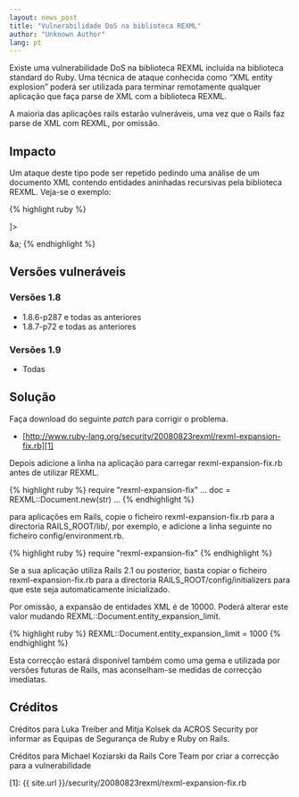 ```yaml
---
layout: news_post
title: "Vulnerabilidade DoS na biblioteca REXML"
author: "Unknown Author"
lang: pt
---
```


Existe uma vulnerabilidade DoS na biblioteca REXML incluída na
biblioteca standard do Ruby. Uma técnica de ataque conhecida como “XML
entity explosion” poderá ser utilizada para terminar remotamente
qualquer aplicação que faça parse de XML com a biblioteca REXML.

A maioria das aplicações rails estarão vulneráveis, uma vez que o Rails
faz parse de XML com REXML, por omissão.

## Impacto

Um ataque deste tipo pode ser repetido pedindo uma análise de um
documento XML contendo entidades aninhadas recursivas pela biblioteca
REXML. Veja-se o exemplo:

{% highlight ruby %}
<?xml version="1.0" encoding="UTF-8"?>

<!DOCTYPE member [
  <!ENTITY a "&b;&b;&b;&b;&b;&b;&b;&b;&b;&b;">
  <!ENTITY b "&c;&c;&c;&c;&c;&c;&c;&c;&c;&c;">
  <!ENTITY c "&d;&d;&d;&d;&d;&d;&d;&d;&d;&d;">
  <!ENTITY d "&e;&e;&e;&e;&e;&e;&e;&e;&e;&e;">
  <!ENTITY e "&f;&f;&f;&f;&f;&f;&f;&f;&f;&f;">
  <!ENTITY f "&g;&g;&g;&g;&g;&g;&g;&g;&g;&g;">
  <!ENTITY g "xxxxxxxxxxxxxxxxxxxxxxxxxxxxxx">
]>

<member>
&a;
</member>
{% endhighlight %}

## Versões vulneráveis

### Versões 1.8

* 1\.8.6-p287 e todas as anteriores
* 1\.8.7-p72 e todas as anteriores

### Versões 1.9

* Todas

## Solução

Faça download do seguinte *patch* para corrigir o problema.

* [http://www.ruby-lang.org/security/20080823rexml/rexml-expansion-fix.rb][1]

Depois adicione a linha na aplicação para carregar
rexml-expansion-fix.rb antes de utilizar REXML.

{% highlight ruby %}
require "rexml-expansion-fix"
...
doc = REXML::Document.new(str)
...
{% endhighlight %}

para aplicações em Rails, copie o ficheiro rexml-expansion-fix.rb para a directoria RAILS\_ROOT/lib/, por exemplo, e adicione a linha seguinte no ficheiro config/environment.rb.

{% highlight ruby %}
require "rexml-expansion-fix"
{% endhighlight %}

Se a sua aplicação utiliza Rails 2.1 ou posterior, basta copiar o
ficheiro rexml-expansion-fix.rb para a directoria
RAILS\_ROOT/config/initializers para que este seja automaticamente
inicializado.

Por omissão, a expansão de entidades XML é de 10000. Poderá alterar este
valor mudando REXML::Document.entity\_expansion\_limit.

{% highlight ruby %}
REXML::Document.entity_expansion_limit = 1000
{% endhighlight %}

Esta correcção estará disponível também como uma gema e utilizada por
versões futuras de Rails, mas aconselham-se medidas de correcção
imediatas.

## Créditos

Créditos para Luka Treiber and Mitja Kolsek da ACROS Security por
informar as Equipas de Segurança de Ruby e Ruby on Rails.

Créditos para Michael Koziarski da Rails Core Team por criar a correcção
para a vulnerabilidade



[1]: {{ site.url }}/security/20080823rexml/rexml-expansion-fix.rb
